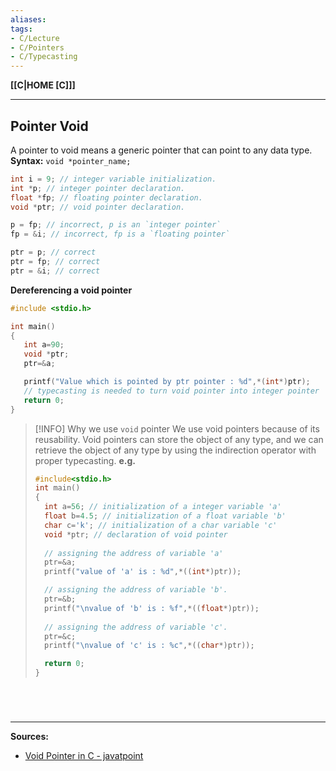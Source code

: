 ```yaml
---
aliases:
tags:
- C/Lecture
- C/Pointers
- C/Typecasting
---
```

**[[C|HOME [C]]]**

---
## Pointer Void
A pointer to void means a generic pointer that can point to any data type.
**Syntax:** `void *pointer_name;`
```C
int i = 9; // integer variable initialization.
int *p; // integer pointer declaration.
float *fp; // floating pointer declaration.
void *ptr; // void pointer declaration.

p = fp; // incorrect, p is an `integer pointer`
fp = &i; // incorrect, fp is a `floating pointer`

ptr = p; // correct
ptr = fp; // correct
ptr = &i; // correct
```

**Dereferencing a void pointer**
```C
#include <stdio.h>

int main()
{
   int a=90;
   void *ptr;
   ptr=&a;

   printf("Value which is pointed by ptr pointer : %d",*(int*)ptr);
   // typecasting is needed to turn void pointer into integer pointer
   return 0;
}
```

>[!INFO] Why we use `void` pointer
> We use void pointers because of its reusability. Void pointers can store the object of any type, and we can retrieve the object of any type by using the indirection operator with proper typecasting.
> **e.g.**
> ```C
> #include<stdio.h>
> int main()
> {
> 	int a=56; // initialization of a integer variable 'a'
> 	float b=4.5; // initialization of a float variable 'b'
> 	char c='k'; // initialization of a char variable 'c'
> 	void *ptr; // declaration of void pointer
>    
> 	// assigning the address of variable 'a'
> 	ptr=&a;
> 	printf("value of 'a' is : %d",*((int*)ptr));
>
> 	// assigning the address of variable 'b'.
> 	ptr=&b;
> 	printf("\nvalue of 'b' is : %f",*((float*)ptr));
>    
> 	// assigning the address of variable 'c'.
> 	ptr=&c;
> 	printf("\nvalue of 'c' is : %c",*((char*)ptr));
>
> 	return 0;
> }
> ```

<br>

# 
---
**Sources:**
- [Void Pointer in C - javatpoint](https://www.javatpoint.com/void-pointer-in-c)